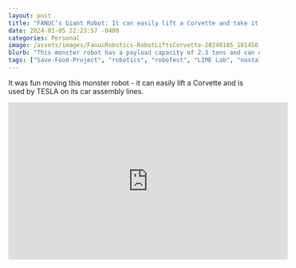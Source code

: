 ```yaml
---
layout: post
title: "FANUC’s Giant Robot: It can easily lift a Corvette and take it for a spin"
date: 2024-01-05 22:23:57 -0400
categories: Personal
image: /assets/images/FanucRobotics-RobotLiftsCorvette-20240105_181450.jpg
blurb: "This monster robot has a payload capacity of 2.3 tons and can easily lift a Corvette…"
tags: ["Save-Food-Project", "robotics", "robofest", "LIME Lab", "nostalgia", "my-journey"]
---
```


It was fun moving this monster robot - it can easily lift a Corvette and is used by TESLA on its car assembly lines.

<iframe width="560" height="315" src="https://www.youtube.com/embed/k2cqDAz9wsY?si=9iBNPBYU1atYL9GR" title="YouTube video player" frameborder="0" allow="accelerometer; autoplay; clipboard-write; encrypted-media; gyroscope; picture-in-picture; web-share" referrerpolicy="strict-origin-when-cross-origin" allowfullscreen></iframe>
